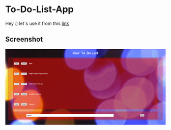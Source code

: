 # To-Do-List-App
Hey :) let´s use it from this [link](https://i-bilge.github.io/To-Do-List-App/)

## Screenshot
![Example screenshot](./ReadmePhotos/1.PNG)
